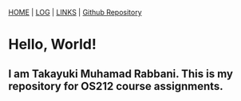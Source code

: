[HOME](.) | [LOG](TXT/mylog.txt) | [LINKS](https://github.com/intervallie/os212/blob/master/links.md) | [Github Repository](https://github.com/intervallie/os212)

# Hello, World!

## I am Takayuki Muhamad Rabbani. This is my repository for OS212 course assignments.
